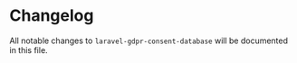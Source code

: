 # Changelog

All notable changes to `laravel-gdpr-consent-database` will be documented in this file.
